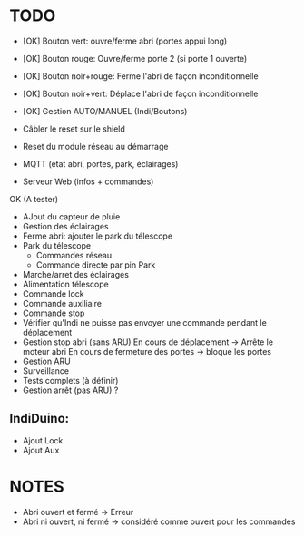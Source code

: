 TODO
====
- [OK] Bouton vert: ouvre/ferme abri (portes appui long)
- [OK] Bouton rouge: Ouvre/ferme porte 2 (si porte 1 ouverte)
- [OK] Bouton noir+rouge: Ferme l'abri de façon inconditionnelle
- [OK] Bouton noir+vert: Déplace l'abri de façon inconditionnelle  
- [OK] Gestion AUTO/MANUEL (Indi/Boutons)      
- Câbler le reset sur le shield

- Reset du module réseau au démarrage
- MQTT (état abri, portes, park, éclairages)
- Serveur Web (infos + commandes)

OK (A tester)
- AJout du capteur de pluie
- Gestion des éclairages
- Ferme abri: ajouter le park du télescope                                                     
- Park du télescope
  - Commandes réseau
  - Commande directe par pin Park
- Marche/arret des éclairages
- Alimentation télescope
- Commande lock
- Commande auxiliaire
- Commande stop
- Vérifier qu'Indi ne puisse pas envoyer une commande pendant le déplacement
- Gestion stop abri (sans ARU)
    En cours de déplacement -> Arrête le moteur abri
    En cours de fermeture des portes -> bloque les portes
- Gestion ARU
- Surveillance
- Tests complets (à définir)
- Gestion arrêt (pas ARU) ?

IndiDuino:
----------
- Ajout Lock
- Ajout Aux

NOTES
=====
- Abri ouvert et fermé -> Erreur
- Abri ni ouvert, ni fermé -> considéré comme ouvert pour les commandes
